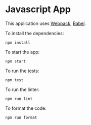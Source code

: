 # Javascript App

This application uses [Webpack](https://webpack.js.org/), [Babel](https://babeljs.io/).

To install the dependencies:

```
npm install
```

To start the app:

```
npm start
```

To run the tests:

```
npm test
```

To run the linter:

```
npm run lint
```

To format the code:

```
npm run format
```
